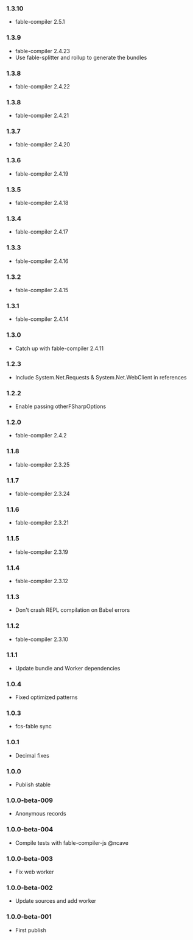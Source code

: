 ### 1.3.10

* fable-compiler 2.5.1

### 1.3.9

* fable-compiler 2.4.23
* Use fable-splitter and rollup to generate the bundles

### 1.3.8

* fable-compiler 2.4.22

### 1.3.8

* fable-compiler 2.4.21

### 1.3.7

* fable-compiler 2.4.20

### 1.3.6

* fable-compiler 2.4.19

### 1.3.5

* fable-compiler 2.4.18

### 1.3.4

* fable-compiler 2.4.17

### 1.3.3

* fable-compiler 2.4.16

### 1.3.2

* fable-compiler 2.4.15

### 1.3.1

* fable-compiler 2.4.14

### 1.3.0

* Catch up with fable-compiler 2.4.11

### 1.2.3

* Include System.Net.Requests & System.Net.WebClient in references

### 1.2.2

* Enable passing otherFSharpOptions

### 1.2.0

* fable-compiler 2.4.2

### 1.1.8

* fable-compiler 2.3.25

### 1.1.7

* fable-compiler 2.3.24

### 1.1.6

* fable-compiler 2.3.21

### 1.1.5

* fable-compiler 2.3.19

### 1.1.4

* fable-compiler 2.3.12

### 1.1.3

* Don't crash REPL compilation on Babel errors

### 1.1.2

* fable-compiler 2.3.10

### 1.1.1

* Update bundle and Worker dependencies

### 1.0.4

* Fixed optimized patterns

### 1.0.3

* fcs-fable sync

### 1.0.1

* Decimal fixes

### 1.0.0

* Publish stable

### 1.0.0-beta-009

* Anonymous records

### 1.0.0-beta-004

* Compile tests with fable-compiler-js @ncave

### 1.0.0-beta-003

* Fix web worker

### 1.0.0-beta-002

* Update sources and add worker

### 1.0.0-beta-001

* First publish